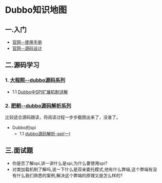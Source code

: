 # Dubbo知识地图
## 一.入门
 - [官网--使用手册](https://dubbo.gitbooks.io/dubbo-user-book/)
 - [官网--源码设计](http://dubbo.apache.org/books/dubbo-dev-book/)

## 二.源码学习
### 1. [大程熙--dubbo源码系列](http://cxis.me/categories/dubbo/)
 - 1.1 [Dubbo中SPI扩展机制详解](http://cxis.me/2017/02/18/Dubbo中SPI扩展机制详解/)

### 2. [肥朝--dubbo源码解析系列](https://www.jianshu.com/nb/6137390) 
比较适合源码跟读，将阅读过程一步步截图出来了，没谁了。

 - Dubbo的spi
    - 1.1 [dubbo源码解析-spi(一)](https://www.jianshu.com/p/99f568df0f05)  


 
## 三.面试题
- 你是否了解spi,讲一讲什么是spi,为什么要使用spi?
- 对类加载机制了解吗,说一下什么是双亲委托模式,他有什么弊端,这个弊端有没有什么我们熟悉的案例,解决这个弊端的原理又是怎么样的?




 

